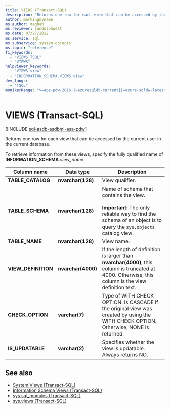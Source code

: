 ```yaml
---
title: VIEWS (Transact-SQL)
description: "Returns one row for each view that can be accessed by the current user in the current database."
author: markingmyname
ms.author: maghan
ms.reviewer: randolphwest
ms.date: 07/27/2022
ms.service: sql
ms.subservice: system-objects
ms.topic: "reference"
f1_keywords:
  - "VIEWS_TSQL"
  - "VIEWS"
helpviewer_keywords:
  - "VIEWS view"
  - "INFORMATION_SCHEMA.VIEWS view"
dev_langs:
  - "TSQL"
monikerRange: ">=aps-pdw-2016||=azuresqldb-current||=azure-sqldw-latest||>=sql-server-2016||>=sql-server-linux-2017||=azuresqldb-mi-current"
---
```

# VIEWS (Transact-SQL)

[!INCLUDE [sql-asdb-asdbmi-asa-pdw](../../includes/applies-to-version/sql-asdb-asdbmi-asa-pdw.md)]

Returns one row for each view that can be accessed by the current user in the current database.

To retrieve information from these views, specify the fully qualified name of **INFORMATION_SCHEMA**.*view_name*.

|Column name|Data type|Description|
|-----------------|---------------|-----------------|
|**TABLE_CATALOG**|**nvarchar(128)**|View qualifier.|
|**TABLE_SCHEMA**|**nvarchar(128)**|Name of schema that contains the view.<br /><br />**Important:** The only reliable way to find the schema of an object is to query the `sys.objects` catalog view.|
|**TABLE_NAME**|**nvarchar(128)**|View name.|
|**VIEW_DEFINITION**|**nvarchar(4000)**|If the length of definition is larger than **nvarchar(4000)**, this column is truncated at 4000. Otherwise, this column is the view definition text.|
|**CHECK_OPTION**|**varchar(7)**|Type of WITH CHECK OPTION. Is CASCADE if the original view was created by using the WITH CHECK OPTION. Otherwise, NONE is returned.|
|**IS_UPDATABLE**|**varchar(2)**|Specifies whether the view is updatable. Always returns NO.|

## See also

- [System Views &#40;Transact-SQL&#41;](../../t-sql/language-reference.md)
- [Information Schema Views &#40;Transact-SQL&#41;](~/relational-databases/system-information-schema-views/system-information-schema-views-transact-sql.md)
- [sys.sql_modules &#40;Transact-SQL&#41;](../../relational-databases/system-catalog-views/sys-sql-modules-transact-sql.md)
- [sys.views &#40;Transact-SQL&#41;](../../relational-databases/system-catalog-views/sys-views-transact-sql.md)
